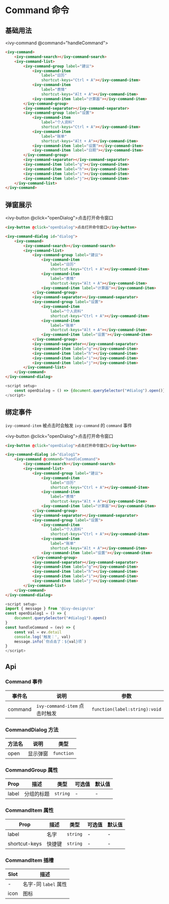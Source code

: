 # Command 命令

## 基础用法

<ivy-command @command="handleCommand">
<ivy-command-search></ivy-command-search>
<ivy-command-list>
<ivy-command-group label="建议">
<ivy-command-item label="日历" shortcut-keys="Ctrl + A"></ivy-command-item>
<ivy-command-item label="表情" shortcut-keys="Alt + A"></ivy-command-item>
<ivy-command-item label="计算器"></ivy-command-item>
</ivy-command-group>
<ivy-command-separator></ivy-command-separator>
<ivy-command-group label="设置">
<ivy-command-item label="个人资料" shortcut-keys="Ctrl + A"></ivy-command-item>
<ivy-command-item label="账单" shortcut-keys="Alt + A"></ivy-command-item>
<ivy-command-item label="设置"></ivy-command-item>
<ivy-command-item label="日期"></ivy-command-item>
</ivy-command-group>
<ivy-command-separator></ivy-command-separator>
<ivy-command-item label="g"></ivy-command-item>
<ivy-command-item label="h"></ivy-command-item>
<ivy-command-item label="i"></ivy-command-item>
<ivy-command-item label="j"></ivy-command-item>
</ivy-command-list>
</ivy-command>

```html
<ivy-command>
    <ivy-command-search></ivy-command-search>
    <ivy-command-list>
        <ivy-command-group label="建议">
            <ivy-command-item
                label="日历"
                shortcut-keys="Ctrl + A"></ivy-command-item>
            <ivy-command-item
                label="表情"
                shortcut-keys="Alt + A"></ivy-command-item>
            <ivy-command-item label="计算器"></ivy-command-item>
        </ivy-command-group>
        <ivy-command-separator></ivy-command-separator>
        <ivy-command-group label="设置">
            <ivy-command-item
                label="个人资料"
                shortcut-keys="Ctrl + A"></ivy-command-item>
            <ivy-command-item
                label="账单"
                shortcut-keys="Alt + A"></ivy-command-item>
            <ivy-command-item label="设置"></ivy-command-item>
            <ivy-command-item label="日期"></ivy-command-item>
        </ivy-command-group>
        <ivy-command-separator></ivy-command-separator>
        <ivy-command-item label="g"></ivy-command-item>
        <ivy-command-item label="h"></ivy-command-item>
        <ivy-command-item label="i"></ivy-command-item>
        <ivy-command-item label="j"></ivy-command-item>
    </ivy-command-list>
</ivy-command>
```

## 弹窗展示

<ivy-button @click="openDialog">点击打开命令窗口</ivy-button>

<ivy-command-dialog id="dialog">
<ivy-command @command="handleCommand">
    <ivy-command-search></ivy-command-search>
    <ivy-command-list>
        <ivy-command-group label="建议">
            <ivy-command-item label="日历" shortcut-keys="Ctrl + A"></ivy-command-item>
            <ivy-command-item label="表情" shortcut-keys="Alt + A"></ivy-command-item>
            <ivy-command-item label="计算器"></ivy-command-item>
        </ivy-command-group>
        <ivy-command-separator></ivy-command-separator>
        <ivy-command-group label="设置">
            <ivy-command-item label="个人资料" shortcut-keys="Ctrl + A"></ivy-command-item>
            <ivy-command-item label="账单" shortcut-keys="Alt + A"></ivy-command-item>
            <ivy-command-item label="设置"></ivy-command-item>
        </ivy-command-group>
        <ivy-command-separator></ivy-command-separator>
        <ivy-command-item label="g"></ivy-command-item>
        <ivy-command-item label="h"></ivy-command-item>
        <ivy-command-item label="i"></ivy-command-item>
        <ivy-command-item label="j"></ivy-command-item>
    </ivy-command-list>
</ivy-command>
</ivy-command-dialog>

```html
<ivy-button @click="openDialog">点击打开命令窗口</ivy-button>

<ivy-command-dialog id="dialog">
    <ivy-command>
        <ivy-command-search></ivy-command-search>
        <ivy-command-list>
            <ivy-command-group label="建议">
                <ivy-command-item
                    label="日历"
                    shortcut-keys="Ctrl + A"></ivy-command-item>
                <ivy-command-item
                    label="表情"
                    shortcut-keys="Alt + A"></ivy-command-item>
                <ivy-command-item label="计算器"></ivy-command-item>
            </ivy-command-group>
            <ivy-command-separator></ivy-command-separator>
            <ivy-command-group label="设置">
                <ivy-command-item
                    label="个人资料"
                    shortcut-keys="Ctrl + A"></ivy-command-item>
                <ivy-command-item
                    label="账单"
                    shortcut-keys="Alt + A"></ivy-command-item>
                <ivy-command-item label="设置"></ivy-command-item>
            </ivy-command-group>
            <ivy-command-separator></ivy-command-separator>
            <ivy-command-item label="g"></ivy-command-item>
            <ivy-command-item label="h"></ivy-command-item>
            <ivy-command-item label="i"></ivy-command-item>
            <ivy-command-item label="j"></ivy-command-item>
        </ivy-command-list>
    </ivy-command>
</ivy-command-dialog>
```

```js
<script setup>
    const openDialog = () => {document.querySelector("#dialog").open()}
</script>
```

## 绑定事件

`ivy-command-item` 被点击时会触发 `ivy-command` 的 `command` 事件

<ivy-button @click="openDialog">点击打开命令窗口</ivy-button>

<ivy-command-dialog id="dialog1">
<ivy-command @command="handleCommand">
    <ivy-command-search></ivy-command-search>
    <ivy-command-list>
        <ivy-command-group label="建议">
            <ivy-command-item label="日历" shortcut-keys="Ctrl + A"></ivy-command-item>
            <ivy-command-item label="表情" shortcut-keys="Alt + A"></ivy-command-item>
            <ivy-command-item label="计算器"></ivy-command-item>
        </ivy-command-group>
        <ivy-command-separator></ivy-command-separator>
        <ivy-command-group label="设置">
            <ivy-command-item label="个人资料" shortcut-keys="Ctrl + A"></ivy-command-item>
            <ivy-command-item label="账单" shortcut-keys="Alt + A"></ivy-command-item>
            <ivy-command-item label="设置"></ivy-command-item>
        </ivy-command-group>
        <ivy-command-separator></ivy-command-separator>
        <ivy-command-item label="g"></ivy-command-item>
        <ivy-command-item label="h"></ivy-command-item>
        <ivy-command-item label="i"></ivy-command-item>
        <ivy-command-item label="j"></ivy-command-item>
    </ivy-command-list>
</ivy-command>
</ivy-command-dialog>

```html
<ivy-button @click="openDialog">点击打开命令窗口</ivy-button>

<ivy-command-dialog id="dialog1">
    <ivy-command @command="handleCommand">
        <ivy-command-search></ivy-command-search>
        <ivy-command-list>
            <ivy-command-group label="建议">
                <ivy-command-item
                    label="日历"
                    shortcut-keys="Ctrl + A"></ivy-command-item>
                <ivy-command-item
                    label="表情"
                    shortcut-keys="Alt + A"></ivy-command-item>
                <ivy-command-item label="计算器"></ivy-command-item>
            </ivy-command-group>
            <ivy-command-separator></ivy-command-separator>
            <ivy-command-group label="设置">
                <ivy-command-item
                    label="个人资料"
                    shortcut-keys="Ctrl + A"></ivy-command-item>
                <ivy-command-item
                    label="账单"
                    shortcut-keys="Alt + A"></ivy-command-item>
                <ivy-command-item label="设置"></ivy-command-item>
            </ivy-command-group>
            <ivy-command-separator></ivy-command-separator>
            <ivy-command-item label="g"></ivy-command-item>
            <ivy-command-item label="h"></ivy-command-item>
            <ivy-command-item label="i"></ivy-command-item>
            <ivy-command-item label="j"></ivy-command-item>
        </ivy-command-list>
    </ivy-command>
</ivy-command-dialog>
```

```js
<script setup>
import { message } from '@ivy-design/ce'
const openDialog1 = () => {
    document.querySelector("#dialog1").open()
}
const handleCommand = (ev) => {
    const val = ev.detail
    console.log('触发：', val)
    message.info(`你点击了：${val}项`)
}
</script>
```

<!-- 增加注释，否则页面显示不完整 -->

## Api

### Command 事件

| 事件名  | 说明                          | 参数                          |
| ------- | ----------------------------- | ----------------------------- |
| command | `ivy-command-item` 点击时触发 | `function(label:string):void` |

### CommandDialog 方法

| 方法名 | 说明     | 类型       |
| ------ | -------- | ---------- |
| open   | 显示弹窗 | `function` |

### CommandGroup 属性

| Prop  | 描述       | 类型     | 可选值 | 默认值 |
| ----- | ---------- | -------- | ------ | ------ |
| label | 分组的标题 | `string` | -      | -      |

### CommandItem 属性

| Prop          | 描述   | 类型     | 可选值 | 默认值 |
| ------------- | ------ | -------- | ------ | ------ |
| label         | 名字   | `string` | -      | -      |
| shortcut-keys | 快捷键 | `string` | -      | -      |

### CommandItem 插槽

| Slot | 描述                 |
| ---- | -------------------- |
| -    | 名字-同 `label` 属性 |
| icon | 图标                 |

<script setup>
import { message } from '@ivy-design/ce'
const openDialog = () => {
    document.querySelector("#dialog").open()
}
const openDialog1 = () => {
    document.querySelector("#dialog1").open()
}
const handleCommand = (ev) => {
    const val = ev.detail
    console.log('触发：', val)
    message.info(`你点击了：${val}项`)
}
</script>
